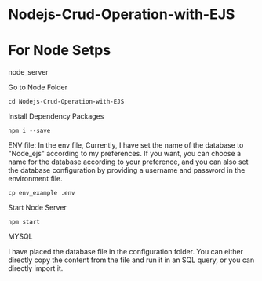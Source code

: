 # Nodejs-Crud-Operation-with-EJS

# For Node Setps

node_server

Go to Node Folder

    cd Nodejs-Crud-Operation-with-EJS

Install Dependency Packages

    npm i --save

ENV file: In the env file, Currently, I have set the name of the database to "Node_ejs" according to my preferences. If you want, you can choose a name for the database according to your preference, and you can also set the database configuration by providing a username and password in the environment file.

    cp env_example .env

Start Node Server

    npm start

MYSQL

I have placed the database file in the configuration folder. You can either directly copy the content from the file and run it in an SQL query, or you can directly import it.

